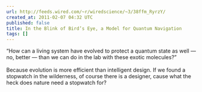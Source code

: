 ```yaml
---
url: http://feeds.wired.com/~r/wiredscience/~3/38ffm_RyrzY/
created_at: 2011-02-07 04:32 UTC
published: false
title: In the Blink of Bird’s Eye, a Model for Quantum Navigation
tags: []
---
```


“How can a living system have evolved to protect a quantum state as well — no, better — than we can do in the lab with these exotic molecules?”<br><br>Because evolution is more efficient than intelligent design. If we found a stopwatch in the wilderness, of course there is a designer, cause what the heck does nature need a stopwatch for?
